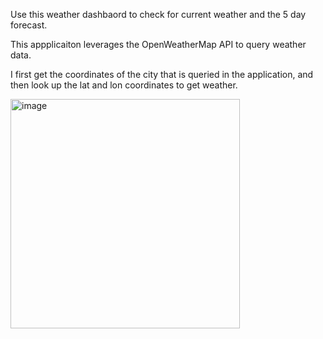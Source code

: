 Use this weather dashbaord to check for current weather and the 5 day forecast.

This appplicaiton leverages the OpenWeatherMap API to query weather data.

I first get the coordinates of the city that is queried in the application, and then look up the lat and lon coordinates to get weather.

<img width="367" alt="image" src="https://github.com/alangille01/WeatherDashboard/assets/166338216/8060eb04-3804-45a0-9e1f-c3f2d83a5b81">
